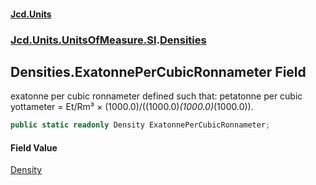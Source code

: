 #### [Jcd.Units](index.md 'index')
### [Jcd.Units.UnitsOfMeasure.SI](Jcd.Units.UnitsOfMeasure.SI.md 'Jcd.Units.UnitsOfMeasure.SI').[Densities](Densities.md 'Jcd.Units.UnitsOfMeasure.SI.Densities')

## Densities.ExatonnePerCubicRonnameter Field

exatonne per cubic ronnameter defined such that: petatonne per cubic yottameter = Et/Rm³ × (1000.0)/((1000.0)*(1000.0)*(1000.0)).

```csharp
public static readonly Density ExatonnePerCubicRonnameter;
```

#### Field Value
[Density](Density.md 'Jcd.Units.UnitTypes.Density')